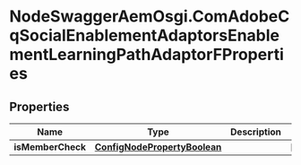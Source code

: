 # NodeSwaggerAemOsgi.ComAdobeCqSocialEnablementAdaptorsEnablementLearningPathAdaptorFProperties

## Properties
Name | Type | Description | Notes
------------ | ------------- | ------------- | -------------
**isMemberCheck** | [**ConfigNodePropertyBoolean**](ConfigNodePropertyBoolean.md) |  | [optional] 


